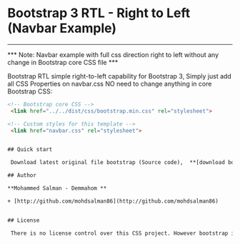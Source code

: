 # Bootstrap 3 RTL - Right to Left (Navbar Example) 

---

*** Note:  Navbar example with full css direction right to left without any change in Bootstrap core CSS file  ***


Bootstrap RTL simple right-to-left capability for Bootstrap 3, Simply just add all CSS Properties on navbar.css NO need to change anything in core Bootstrap CSS:
 

```html
<!-- Bootstrap core CSS -->
 <link href="../../dist/css/bootstrap.min.css" rel="stylesheet">

<!-- Custom styles for this template -->
 <link href="navbar.css" rel="stylesheet">


## Quick start

 Download latest original file bootstrap (Source code),  **[download bootstrap](https://github.com/twbs/bootstrap/archive/v3.3.1.zip)**. Check `examples/` directory for Navbar example and replace the navbar.css to new one or download full file. 

## Author

**Mohammed Salman - Demmahom **

+ [http://github.com/mohdsalman86](http://github.com/mohdsalman86)


## License

 There is no license control over this CSS project. However bootstrap itself is licensed by Twitter, Inc. under [the MIT License (MIT)](LICENSE.bootstrap).




